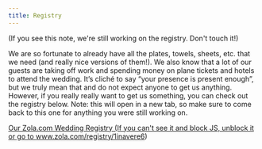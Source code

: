 ```yaml
---
title: Registry
---
```


(If you see this note, we're still working on the registry. Don't touch it!)

We are so fortunate to already have all the plates, towels, sheets, etc. that we need (and really nice versions of them!).
We also know that a lot of our guests are taking off work and spending money on plane tickets and hotels to attend the wedding.
It’s cliché to say “your presence is present enough”, but we truly mean that and do not expect anyone to get us anything.
However, if you really really want to get us something, you can check out the registry below.
Note: this will open in a new tab, so make sure to come back to this one for anything you were still working on.

<a class="zola-registry-embed" href="www.zola.com/registry/1inavere6" data-registry-key="1inavere6">Our Zola.com Wedding Registry (If you can't see it and block JS, unblock it or go to www.zola.com/registry/1inavere6)</a><script>!function(e,t,n){var s,a=e.getElementsByTagName(t)[0];e.getElementById(n)||(s=e.createElement(t),s.id=n,s.async=!0,s.src="https://widget.zola.com/js/widget.js",a.parentNode.insertBefore(s,a))}(document,"script","zola-wjs");</script>
